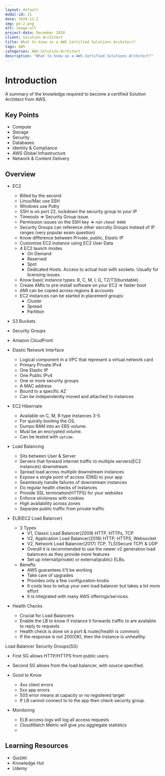 ```yaml
---
layout: default
modal-id: 21
date: 2020-12-2
img: po-2.png
alt: image-alt
project-date: December 2020
client: Solution Architect
title: What to know as a AWS Certified Solutions Architect?
tags: AWS
categories: AWS-Solution-Architect
description: "What to know as a AWS Certified Solutions Architect?"
---
```


# Introduction

A summary of the knowledge required to become a certified Solution Architect from AWS.

## Key Points

- Compute
- Storage
- Security
- Databases
- Identity & Compliance
- AWS Global Infrastructure
- Network & Content Delivery

## Overview
- EC2
  - Billed by the second
  - Linux/Mac use SSH
  - Windows use Putty
  - SSH is on port 22, lockdown the security group to your IP
  - Timeouts => Security Group issue.
  - Permission issues on the SSH key => run `chmod 0400`
  - Security Groups can reference other  secrutiy Groups instead of IP ranges (very popular exam question)
  - Know difference between Private, public, Elastic IP
  - Customize EC2 instance using EC2  User  Data
  - 4 EC2 launch modes
    - On Demand
    - Reserved
    - Spot
    - Dedicated Hosts. Access to actual host with sockets. Usually for licensing issues.
  - Know basic instance types: R, C, M, I, G, T2/T3(burstable).
  - Create AMIs to pre-install software on your EC2 => faster boot
  - AMI can be copied across regions & accounts
  - EC2 instances can be started in placement groups:
    - Cluster
    - Spread
    - Partition
- S3 Buckets
- Security Groups
- Amazon CloudFront
- Elastic Network Interface
  - Logical component in a VPC that represent a virtual network card
  - Primary Private IPv4
  - One Elastic IP
  - One Public IPv4
  - One or more security groups
  - A MAC address
  - Bound to a specific AZ
  - Can be independently moved and attached to instances

- EC2 Hibernate
  - Available on C, M, R type instances 3-5.
  - For quickly booting the OS.
  - Dumps RAM into an EBS volume.
  - Must be an encrypted volume.
  - Can be tested with `uptime`.

- Load Balancing
  - Sits between User & Server
  - Servers that forward internet traffic to multiple servers(EC2 instances) downstream.
  - Spread load across multiple downstream instances
  - Expose a single point of access (DNS) to your app
  - Seamlessly handle failures of downstream instances
  - Do regular health checks of instances
  - Provide SSL termination(HTTPS) for your websites
  - Enforce stickiness with cookies
  - High availability across zones
  - Separate public traffic from private traffic

- ELB(EC2 Load Balancer)
  - 3 Types
    - V1, Classic Load Balancer(2009) HTTP, HTTPs, TCP
    - V2, Application Load Balancer(2016) HTTP, HTTPS, Websocket
    - V2, Network Load Balancer(2017) TCP, TLS(Secure TCP) & UDP
    - Overall it is recommended to use the newer v2 generation load balancers as they provide more features
    - Set up internal(private) or external(public) ELBs.
  - Benefts
    - AWS guarantees it'll be working
    - Take care of upgrades
    - Provides only a few configuration knobs
    - It costs less to setup your own load balancer but takes a lot more effort
    - It is integrated with many AWS offerings/services.

- Health Checks
  - Crucial for Load Balancers
  - Enable the LB to know if instance ti forwards traffic to are  available to reply to requests
  - Health check is done on a port & route(/health is common)
  - If the response  is not 200(OK), then the instance is unhealthy.

Load Balancer Security Groups(SG)
  - First SG allows HTTP/HTTPS from public users.
  - Second SG allows from the load balancer, with source specified.

  - Good to Know
    - 4xx client errors
    - 5xx app errors
    - 503 error means at capacity or no registered target
    - If LB cannot connect to to the app then check security group.

  - Monitoring
    - ELB access logs will log all access requests
    - CloudWatch Metric will give you aggregate statistics
    -


## Learning Resources

- Quizlet
- Knowledge Hut
- Udemy